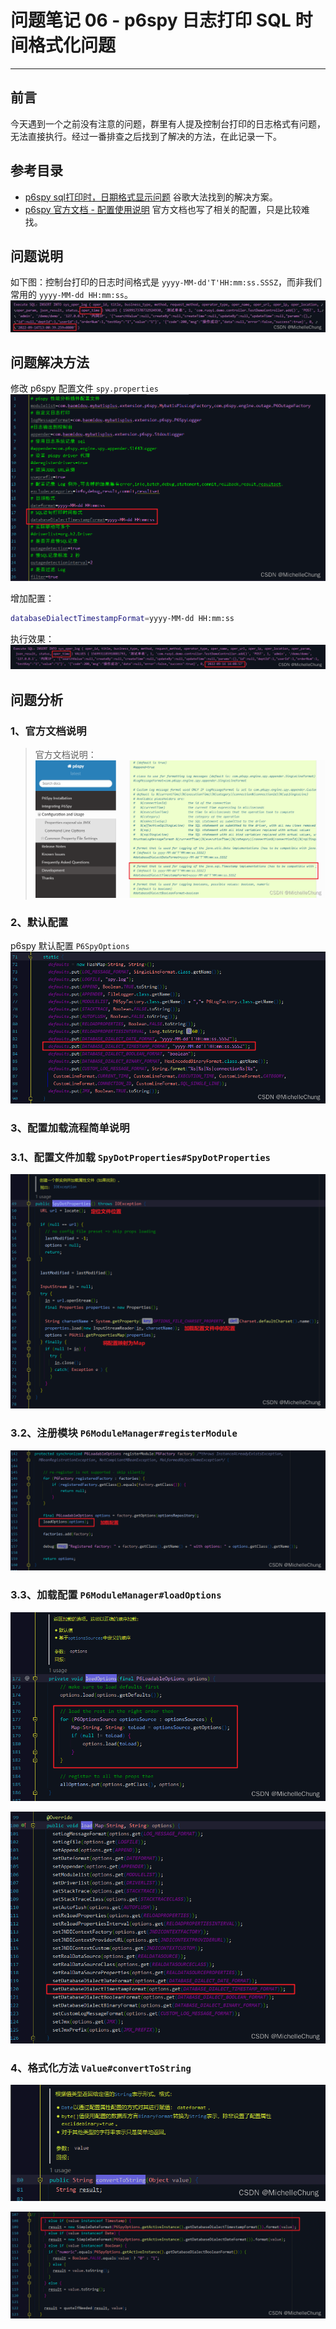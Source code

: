 # 问题笔记 06 - p6spy 日志打印 SQL 时间格式化问题
- - -
## 前言
今天遇到一个之前没有注意的问题，群里有人提及控制台打印的日志格式有问题，无法直接执行。经过一番排查之后找到了解决的方法，在此记录一下。
## 参考目录
- [p6spy sql打印时，日期格式显示问题](https://segmentfault.com/q/1010000020263100)
  谷歌大法找到的解决方案。
- [p6spy 官方文档 - 配置使用说明](https://p6spy.readthedocs.io/en/latest/configandusage.html)
  官方文档也写了相关的配置，只是比较难找。

## 问题说明
如下图：控制台打印的日志时间格式是 `yyyy-MM-dd'T'HH:mm:ss.SSSZ`，而非我们常用的 `yyyy-MM-dd HH:mm:ss`。
![在这里插入图片描述](img06/c13deff38bb24e5ea2f73f0f4c7cf0dc.jpeg)
## 问题解决方法
修改 p6spy 配置文件 `spy.properties`
![在这里插入图片描述](img06/2a539fccf2504f56b5892d8c8ec92b89.png)

增加配置：

```bash
databaseDialectTimestampFormat=yyyy-MM-dd HH:mm:ss
```
执行效果：<br>
![在这里插入图片描述](img06/2ae2d58a8f17402289c7793ce5696607.png)
## 问题分析
### 1、官方文档说明

> 官方文档说明：<br>
> ![在这里插入图片描述](img06/a97e55b981974352858d1964f0af888b.png)
### 2、默认配置
p6spy 默认配置 `P6SpyOptions`<br>
![在这里插入图片描述](img06/1c17bbe74c71470b8dee752e51f5459a.png)
### 3、配置加载流程简单说明
### 3.1、配置文件加载 `SpyDotProperties#SpyDotProperties`
![在这里插入图片描述](img06/98d64c4a78664d3f911ef2a5043866e9.png)
### 3.2、注册模块 `P6ModuleManager#registerModule`
![在这里插入图片描述](img06/6433422245004465b99a50c35616f4d7.png)
### 3.3、加载配置 `P6ModuleManager#loadOptions`
![在这里插入图片描述](img06/21a5ba0fd481476eb2c868bfc6e682a6.png)

![在这里插入图片描述](img06/746d1e06fd124205bbae97ef783f5016.png)

### 4、格式化方法 `Value#convertToString`
![在这里插入图片描述](img06/a758e9e1ae304cd9b02aa68cab58470f.png)

![在这里插入图片描述](img06/0e9d51d4e8134121846c428de39d80bb.png)
